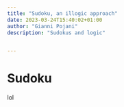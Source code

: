 ```yaml
---
title: "Sudoku, an illogic approach"
date: 2023-03-24T15:40:02+01:00
author: "Gianni Pojani"
description: "Sudokus and logic"


---
```


# Sudoku

lol